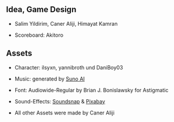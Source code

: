 ## Idea, Game Design ##

- Salim Yildirim, Caner Aliji, Himayat Kamran

- Scoreboard: Akitoro 

## Assets ##

- Character: ilsyxn, yannibroth und DaniBoy03

- Music: generated by [Suno AI](https://www.suno.ai)

- Font: Audiowide-Regular by Brian J. Bonislawsky for Astigmatic 

- Sound-Effects: [Soundsnap](https://www.soundsnap.com) & [Pixabay](https://www.pixabay.com)

- All other Assets were made by Caner Aliji

